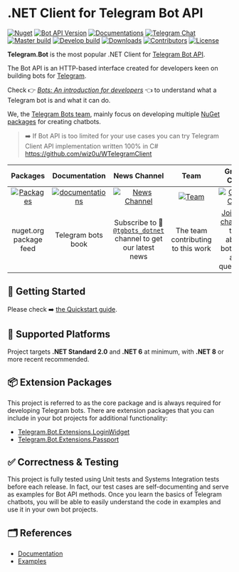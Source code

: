 # .NET Client for Telegram Bot API

[![Nuget](https://img.shields.io/nuget/vpre/Telegram.Bot.svg?label=Telegram.Bot&style=flat-square&color=d8b541)](https://www.nuget.org/packages/Telegram.Bot)
[![Bot API Version](https://img.shields.io/badge/Bot_API-8.0-f36caf.svg?style=flat-square)](https://core.telegram.org/bots/api)
[![Documentations](https://img.shields.io/badge/Documentations-Book-orange.svg?style=flat-square)](https://telegrambots.github.io/book/)
[![Telegram Chat](https://img.shields.io/badge/Support_Chat-Telegram-blue.svg?style=flat-square)](https://t.me/joinchat/B35YY0QbLfd034CFnvCtCA)  
[![Master build](https://img.shields.io/azure-devops/build/tgbots/14f9ab3f-313a-4339-8534-e8b96c7763cc/6?style=flat-square&label=master)](https://dev.azure.com/tgbots/Telegram.Bot/_build/latest?definitionId=6&branchName=master)
[![Develop build](https://img.shields.io/azure-devops/build/tgbots/14f9ab3f-313a-4339-8534-e8b96c7763cc/10/develop?style=flat-square&label=develop)](https://dev.azure.com/tgbots/Telegram.Bot/_build/latest?definitionId=10&branchName=develop)
[![Downloads](https://img.shields.io/nuget/dt/Telegram.Bot.svg?style=flat-square&label=Package%20Downloads)](https://www.nuget.org/packages/Telegram.Bot)
[![Contributors](https://img.shields.io/github/contributors/TelegramBots/Telegram.Bot.svg?style=flat-square&label=Contributors)](https://github.com/TelegramBots/Telegram.Bot/graphs/contributors)
[![License](https://img.shields.io/github/license/TelegramBots/telegram.bot.svg?style=flat-square&maxAge=2592000&label=License)](https://raw.githubusercontent.com/TelegramBots/telegram.bot/master/LICENSE)

**Telegram.Bot** is the most popular .NET Client for [Telegram Bot API].

The Bot API is an HTTP-based interface created for developers keen on building bots for [Telegram].

Check 👉 [_Bots: An introduction for developers_] 👈 to understand what a Telegram bot is and what it can do.

We, the [Telegram Bots team], mainly focus on developing multiple [NuGet packages] for creating chatbots.

> ➡️ If Bot API is too limited for your use cases you can try Telegram Client API implementation written 100% in C#
> <https://github.com/wiz0u/WTelegramClient>

|Packages|Documentation|News Channel|Team|Group Chat|
|:-----:|:-----------:|:----------:|:--:|:--------:|
| [![Packages](docs/logo-nuget.png)](https://www.nuget.org/packages/Telegram.Bot) | [![documentations](docs/logo-docs.png)](https://telegrambots.github.io/book/) | [![News Channel](docs/logo-channel.jpg)](https://t.me/s/tgbots_dotnet) | [![Team](docs/logo-gh.png)](https://github.com/orgs/TelegramBots/people) | [![Group Chat](docs/logo-chat.jpg)](https://t.me/joinchat/B35YY0QbLfd034CFnvCtCA) |
| nuget.org package feed | Telegram bots book | Subscribe to 📣 [`@tgbots_dotnet`] channel to get our latest news | The team contributing to this work | [Join our chat] 💬 to talk about bots and ask questions |

## 🔨 Getting Started

Please check ➡️ [the Quickstart guide].

## 🚧 Supported Platforms

Project targets **.NET Standard 2.0** and **.NET 6** at minimum, with **.NET 8** or more recent recommended.

## 📦 Extension Packages

This project is referred to as the core package and is always required for developing Telegram bots.
There are extension packages that you can include in your bot projects for additional functionality:

- [Telegram.Bot.Extensions.LoginWidget]
- [Telegram.Bot.Extensions.Passport]

## ✅ Correctness & Testing

This project is fully tested using Unit tests and Systems Integration tests before each release.
In fact, our test cases are self-documenting and serve as examples for Bot API methods.
Once you learn the basics of Telegram chatbots, you will be able to easily understand the code in examples and
use it in your own bot projects.

## 🗂 References

- [Documentation](https://telegrambots.github.io/book/)
- [Examples](https://github.com/TelegramBots/Telegram.Bot.Examples)

<!-- ---- -->

[Telegram Bot API]: https://core.telegram.org/bots/api
[Telegram]: https://www.telegram.org/
[_Bots: An introduction for developers_]: https://core.telegram.org/bots
[Telegram Bots team]: https://github.com/orgs/TelegramBots/people
[NuGet packages]: https://www.nuget.org/profiles/TelegramBots
[`@tgbots_dotnet`]: https://t.me/tgbots_dotnet
[Join our chat]: https://t.me/joinchat/B35YY0QbLfd034CFnvCtCA
[the Quickstart guide]: https://telegrambots.github.io/book/1/quickstart.html
[Telegram.Bot.Extensions.LoginWidget]: https://github.com/TelegramBots/Telegram.Bot.Extensions.LoginWidget
[Telegram.Bot.Extensions.Passport]: https://github.com/TelegramBots/Telegram.Bot.Extensions.Passport
